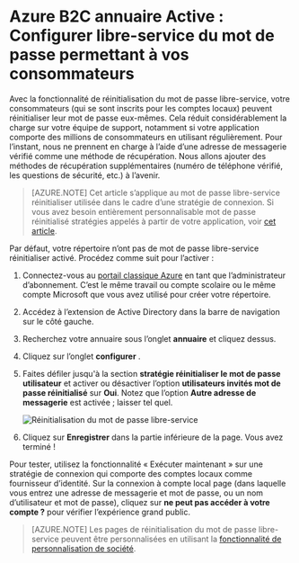 <properties
    pageTitle="Azure B2C annuaire Active : Réinitialisation de mot de passe libre-service | Microsoft Azure"
    description="Une rubrique qui expliquent comment les configurer libre-service du mot de passe permettant à vos consommateurs dans Azure Active Directory B2C"
    services="active-directory-b2c"
    documentationCenter=""
    authors="swkrish"
    manager="mbaldwin"
    editor="curtand"/>

<tags
    ms.service="active-directory-b2c"
    ms.workload="identity"
    ms.tgt_pltfrm="na"
    ms.devlang="na"
    ms.topic="article"
    ms.date="07/24/2016"
    ms.author="swkrish"/>


# <a name="azure-active-directory-b2c-set-up-self-service-password-reset-for-your-consumers"></a>Azure B2C annuaire Active : Configurer libre-service du mot de passe permettant à vos consommateurs

Avec la fonctionnalité de réinitialisation du mot de passe libre-service, votre consommateurs (qui se sont inscrits pour les comptes locaux) peuvent réinitialiser leur mot de passe eux-mêmes. Cela réduit considérablement la charge sur votre équipe de support, notamment si votre application comporte des millions de consommateurs en utilisant régulièrement. Pour l’instant, nous ne prennent en charge à l’aide d’une adresse de messagerie vérifié comme une méthode de récupération. Nous allons ajouter des méthodes de récupération supplémentaires (numéro de téléphone vérifié, les questions de sécurité, etc.) à l’avenir.

> [AZURE.NOTE]
Cet article s’applique au mot de passe libre-service réinitialiser utilisée dans le cadre d’une stratégie de connexion. Si vous avez besoin entièrement personnalisable mot de passe réinitialisé stratégies appelés à partir de votre application, voir [cet article](./active-directory-b2c-reference-policies.md#create-a-password-reset-policy).

Par défaut, votre répertoire n’ont pas de mot de passe libre-service réinitialiser activé. Procédez comme suit pour l’activer :

1. Connectez-vous au [portail classique Azure](https://manage.windowsazure.com/) en tant que l’administrateur d’abonnement. C’est le même travail ou compte scolaire ou le même compte Microsoft que vous avez utilisé pour créer votre répertoire.
2. Accédez à l’extension de Active Directory dans la barre de navigation sur le côté gauche.
3. Recherchez votre annuaire sous l’onglet **annuaire** et cliquez dessus.
4. Cliquez sur l’onglet **configurer** .
5. Faites défiler jusqu'à la section **stratégie réinitialiser le mot de passe utilisateur** et activer ou désactiver l’option **utilisateurs invités mot de passe réinitialisé** sur **Oui**. Notez que l’option **Autre adresse de messagerie** est activée ; laisser tel quel.

    ![Réinitialisation du mot de passe libre-service](./media/active-directory-b2c-reference-sspr/sspr.png)

6. Cliquez sur **Enregistrer** dans la partie inférieure de la page. Vous avez terminé !

Pour tester, utilisez la fonctionnalité « Exécuter maintenant » sur une stratégie de connexion qui comporte des comptes locaux comme fournisseur d’identité. Sur la connexion à compte local page (dans laquelle vous entrez une adresse de messagerie et mot de passe, ou un nom d’utilisateur et mot de passe), cliquez sur **ne peut pas accéder à votre compte ?** pour vérifier l’expérience grand public.

> [AZURE.NOTE]
Les pages de réinitialisation du mot de passe libre-service peuvent être personnalisées en utilisant la [fonctionnalité de personnalisation de société](../active-directory/active-directory-add-company-branding.md).
